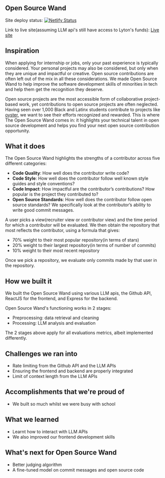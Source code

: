 ## Open Source Wand
Site deploy status: [![Netlify Status](https://api.netlify.com/api/v1/badges/8f31657a-e4af-4af0-af22-96fe74884f47/deploy-status)](https://app.netlify.com/sites/open-source-wand/deploys)

Link to live site(assuming LLM api's still have access to Lyton's funds): [Live site](https://open-source-wand.netlify.app/)

## Inspiration
When applying for internship or jobs, only your past experience is typically considered. Your personal projects may also be considered, but only when they are unique and impactful or creative. Open source contributions are often left out of the mix in all these considerations. We made Open Source Wand to help improve the software development skills of minorities in tech and help them get the recognition they deserve.

Open source projects are the most accessible form of collaborative project-based work, yet 
contributions to open source projects are often neglected. Having seen over 1,000 Black and 
Latinx students contribute to projects like 
[oyster](https://github.com/colorstackorg/oyster), we want to see their efforts recognized and rewarded. This is 
where The Open Source Wand comes in: it highlights your technical talent in open source 
development and helps you find your next open source contribution opportunity. 

## What it does
The Open Source Wand highlights the strengths of a contributor across five different 
categories:
- **Code Quality**: How well does the contributor write code?
- **Code Style**: How well does the contributor follow well known style guides and style 
  conventions?
- **Code Impact**: How impactful are the contributor’s contributions? How popular is the 
  project they contributed to?
- **Open Source Standards**: How well does the contributor follow open source standards? We 
  specifically look at the contributor’s ability to write good commit messages.

A user picks a view(recruiter view or contributor view) and the time period for which a contributor will be evaluated. We then obtain the repository that most reflects the contributor, using a formula that gives:
- 70% weight to their most popular repository(in terms of stars)
- 20% weight to their largest repository(in terms of number of commits)
- 10% weight to their most recent repository

Once we pick a repository, we evaluate only commits made by that user in the repository.


## How we built it

We built the Open Source Wand using various LLM apis, the Github API, ReactJS for the frontend, and Express for the backend.

Open Source Wand's functioning works in 2 stages: 
- Preprocessing: data retrieval and cleaning
- Processing: LLM analysis and evaluation

The 2 stages above apply for all evaluations metrics, albeit implemented differently.


## Challenges we ran into

- Rate limiting from the Github API and the LLM APIs
- Ensuring the frontend and backend are properly integrated
- Limit of context length from the LLM APIs

## Accomplishments that we're proud of
- We built so much whilst we were busy with school


## What we learned
- Learnt how to interact with LLM APIs
- We also improved our frontend development skills

## What's next for Open Source Wand
- Better judging algorithm
- A fine-tuned model on commit messages and open source code
